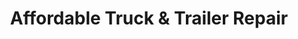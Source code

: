 ---
title: "Affordable Truck & Trailer Repair"
url: /vinton/affordable-truck-and-trailer-repair/
shop: shop
---